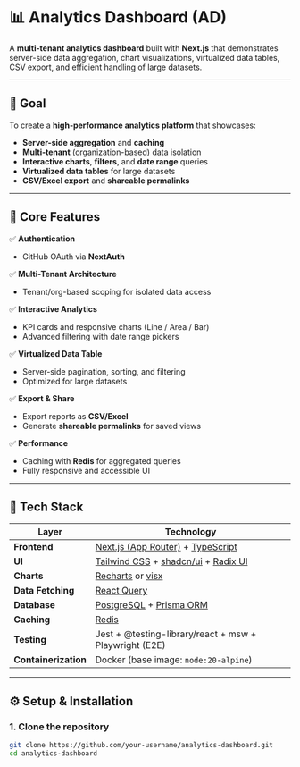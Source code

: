 # 📊 Analytics Dashboard (AD)

A **multi-tenant analytics dashboard** built with **Next.js** that demonstrates server-side data aggregation, chart visualizations, virtualized data tables, CSV export, and efficient handling of large datasets.

---

## 🚀 Goal

To create a **high-performance analytics platform** that showcases:
- **Server-side aggregation** and **caching**
- **Multi-tenant** (organization-based) data isolation
- **Interactive charts**, **filters**, and **date range** queries
- **Virtualized data tables** for large datasets
- **CSV/Excel export** and **shareable permalinks**

---

## 🧩 Core Features

✅ **Authentication**
- GitHub OAuth via **NextAuth**

✅ **Multi-Tenant Architecture**
- Tenant/org-based scoping for isolated data access

✅ **Interactive Analytics**
- KPI cards and responsive charts (Line / Area / Bar)
- Advanced filtering with date range pickers

✅ **Virtualized Data Table**
- Server-side pagination, sorting, and filtering
- Optimized for large datasets

✅ **Export & Share**
- Export reports as **CSV/Excel**
- Generate **shareable permalinks** for saved views

✅ **Performance**
- Caching with **Redis** for aggregated queries
- Fully responsive and accessible UI

---

## 🧱 Tech Stack

| Layer | Technology |
|-------|-------------|
| **Frontend** | [Next.js (App Router)](https://nextjs.org/docs/app) + [TypeScript](https://www.typescriptlang.org/) |
| **UI** | [Tailwind CSS](https://tailwindcss.com/) + [shadcn/ui](https://ui.shadcn.com/) + [Radix UI](https://www.radix-ui.com/) |
| **Charts** | [Recharts](https://recharts.org/en-US/) or [visx](https://airbnb.io/visx/) |
| **Data Fetching** | [React Query](https://tanstack.com/query/latest) |
| **Database** | [PostgreSQL](https://www.postgresql.org/) + [Prisma ORM](https://www.prisma.io/) |
| **Caching** | [Redis](https://redis.io/) |
| **Testing** | Jest + @testing-library/react + msw + Playwright (E2E) |
| **Containerization** | Docker (base image: `node:20-alpine`) |

---

## ⚙️ Setup & Installation

### 1. Clone the repository
```bash
git clone https://github.com/your-username/analytics-dashboard.git
cd analytics-dashboard
